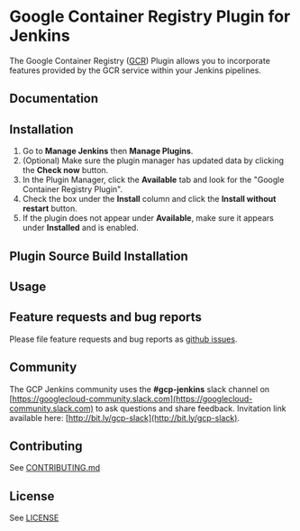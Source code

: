 <!--
 Copyright 2019 Google LLC

 Licensed under the Apache License, Version 2.0 (the "License"); you may not use this file except in
 compliance with the License. You may obtain a copy of the License at

        https://www.apache.org/licenses/LICENSE-2.0

 Unless required by applicable law or agreed to in writing, software distributed under the License
 is distributed on an "AS IS" BASIS, WITHOUT WARRANTIES OR CONDITIONS OF ANY KIND, either express or
 implied. See the License for the specific language governing permissions and limitations under the
 License.
-->

# Google Container Registry Plugin for Jenkins

The Google Container Registry ([GCR](https://cloud.google.com/container-registry/)) Plugin allows you
to incorporate features provided by the GCR service within your Jenkins pipelines.

## Documentation

<TBD>

## Installation

1.  Go to **Manage Jenkins** then **Manage Plugins**.
1.  (Optional) Make sure the plugin manager has updated data by clicking the
    **Check now** button.
1.  In the Plugin Manager, click the **Available** tab and look for the "Google
    Container Registry Plugin".
1.  Check the box under the **Install** column and click the **Install without
    restart** button.
1.  If the plugin does not appear under **Available**, make sure it appears
    under **Installed** and is enabled.

## Plugin Source Build Installation

<TBD>

## Usage

<TBD>

## Feature requests and bug reports

Please file feature requests and bug reports as
[github issues](https://github.com/jenkinsci/google-container-registry-plugin/issues).

## Community

The GCP Jenkins community uses the **#gcp-jenkins** slack channel on
[https://googlecloud-community.slack.com](https://googlecloud-community.slack.com)
to ask questions and share feedback. Invitation link available here:
[http://bit.ly/gcp-slack](http://bit.ly/gcp-slack).

## Contributing

See [CONTRIBUTING.md](CONTRIBUTING.md)

## License

See [LICENSE](LICENSE)
